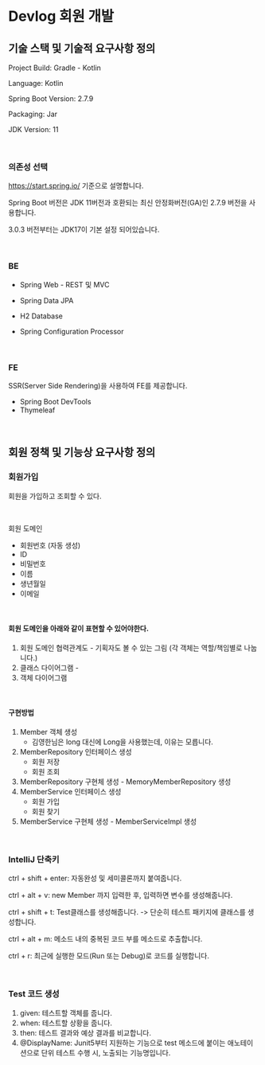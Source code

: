 # Devlog 회원 개발

## 기술 스택 및 기술적 요구사항 정의

Project Build: Gradle - Kotlin

Language: Kotlin

Spring Boot Version: 2.7.9

Packaging: Jar

JDK Version: 11

<br>

### 의존성 선택

https://start.spring.io/ 기준으로 설명합니다.

Spring Boot 버전은 JDK 11버전과 호환되는 최신 안정화버전(GA)인 2.7.9 버전을 사용합니다.

3.0.3 버전부터는 JDK17이 기본 설정 되어있습니다.

<br>

### BE

- Spring Web - REST 및 MVC

- Spring Data JPA

- H2 Database

- Spring Configuration Processor

<br>

### FE

SSR(Server Side Rendering)을 사용하여 FE를 제공합니다.

- Spring Boot DevTools
- Thymeleaf

<br>

## 회원 정책 및 기능상 요구사항 정의

### 회원가입

회원을 가입하고 조회할 수 있다.

<br>

회원 도메인

- 회원번호 (자동 생성)
- ID
- 비밀번호
- 이름
- 생년월일
- 이메일

<br>

#### 회원 도메인을 아래와 같이 표현할 수 있어야한다.

1. 회원 도메인 협력관계도 - 기획자도 볼 수 있는 그림 (각 객체는 역할/책임별로 나눕니다.)
2. 클래스 다이어그램 - 
3. 객체 다이어그램

<br>

#### 구현방법

1. Member 객체 생성
   - 김영한님은 long 대신에 Long을 사용했는데, 이유는 모릅니다.
2. MemberRepository 인터페이스 생성
   - 회원 저장
   - 회원 조회
3. MemberRepository 구현체 생성 - MemoryMemberRepository 생성
4. MemberService 인터페이스 생성
   - 회원 가입
   - 회원 찾기
5. MemberService 구현체 생성 - MemberServiceImpl 생성

<br>

### IntelliJ 단축키

ctrl + shift + enter: 자동완성 및 세미콜론까지 붙여줍니다.

ctrl + alt + v: new Member 까지 입력한 후, 입력하면 변수를 생성해줍니다.

ctrl + shift + t: Test클래스를 생성해줍니다. -> 단순히 테스트 패키지에 클래스를 생성합니다.

ctrl + alt + m: 메소드 내의 중복된 코드 부를 메소드로 추출합니다.

ctrl + r: 최근에 실행한 모드(Run 또는 Debug)로 코드를 실행합니다.

<br>

### Test 코드 생성

1. given: 테스트할 객체를 줍니다.
2. when: 테스트할 상황을 줍니다.
3. then: 테스트 결과와 예상 결과를 비교합니다.
4. @DisplayName: Junit5부터 지원하는 기능으로 test 메소드에 붙이는 애노테이션으로 단위 테스트 수행 시, 노출되는 기능명입니다.

<br>